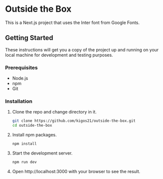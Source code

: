# Outside the Box

This is a Next.js project that uses the Inter font from Google Fonts.

## Getting Started

These instructions will get you a copy of the project up and running on your local machine for development and testing purposes.

### Prerequisites

- Node.js
- npm
- Git

### Installation

1. Clone the repo and change directory in it.

   ```sh
   git clone https://github.com/kigos21/outside-the-box.git
   cd outside-the-box
   ```

2. Install npm packages.

   ```sh
   npm install
   ```

3. Start the development server.

   ```sh
   npm run dev
   ```

4. Open http://localhost:3000 with your browser to see the result.
